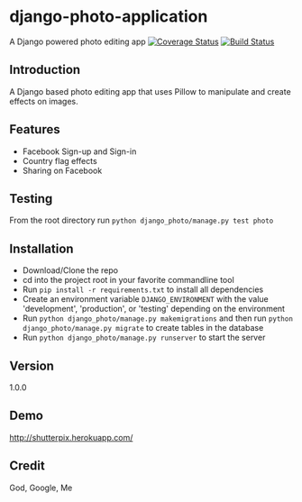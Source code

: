 # django-photo-application
A Django powered photo editing app
[![Coverage Status](https://coveralls.io/repos/andela-tadesanya/django-photo-application/badge.svg?branch=master&service=github)](https://coveralls.io/github/andela-tadesanya/django-photo-application?branch=master)  [![Build Status](https://travis-ci.org/andela-tadesanya/django-photo-application.svg?branch=master)](https://travis-ci.org/andela-tadesanya/django-photo-application)

## Introduction
A Django based photo editing app that uses Pillow to manipulate and create effects on images.

## Features
- Facebook Sign-up and Sign-in
- Country flag effects
- Sharing on Facebook

## Testing
From the root directory run `python django_photo/manage.py test photo`

## Installation
- Download/Clone the repo
- cd into the project root in your favorite commandline tool
- Run `pip install -r requirements.txt` to install all dependencies
- Create an environment variable `DJANGO_ENVIRONMENT` with the value 'development', 'production', or 'testing' depending on the environment
- Run `python django_photo/manage.py makemigrations` and then run `python django_photo/manage.py migrate` to create tables in the database
- Run `python django_photo/manage.py runserver` to start the server

## Version
1.0.0

## Demo
http://shutterpix.herokuapp.com/

## Credit
God, Google, Me
